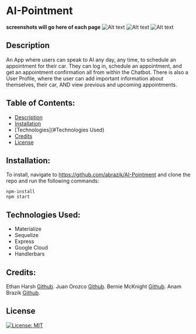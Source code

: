 # AI-Pointment
**screenshots will go here of each page**
![Alt text](https://github.com/abrazik/)
![Alt text](https://github.com/abrazik/)
![Alt text](https://github.com/abrazik/)
## Description
An App where users can speak to AI any day, any time, to schedule an appointment for their car.
They can log in, schedule an appointment, and get an appointment confirmation all from within the Chatbot. 
There is also a User Profile, where the user can add important information about themselves, their car, AND view previous and upcoming appointments. 
 ## Table of Contents:
  * [Description](#Description)
  * [Installation](#Installation)
  * [Technologies](#Technologies Used)
  * [Credits](#Credits)
  * [License](#License)
## Installation:
To install, navigate to https://github.com/abrazik/AI-Pointment and clone the repo and run the following commands:
```
npm-install
npm start
```
## Technologies Used:
- Materialize
- Sequelize
- Express
- Google Cloud
- Handlerbars
## Credits:
Ethan Harsh [Github](https://github.com/EthanHarsh).
Juan Orozco [Github](https://github.com/jcorozco81).
Bernie McKnight [Github](https://github.com/sissyhanks).
Anam Brazik [Github](https://github.com/abrazik).
## License
[![License: MIT](https://img.shields.io/badge/License-MIT-yellow.svg)](https://opensource.org/licenses/MIT)